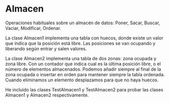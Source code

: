 # Almacen
Operaciones habituales sobre un almacén de datos: Poner, Sacar, Buscar, Vaciar, Modificar, Ordenar.

La clase Almacen1 implementa una tabla con huecos, donde existe un valor que indica que la posición está libre. 
Las posiciones se van ocupando y liberando según entrar y salen valores.

La clase Almacen2 implementa una tabla de dos zonas: zona ocupada y zona libre. 
Con un contador que indica cual es la última posición libre, o el número de elementos almacenados. 
Podemos añadir siempre al final de la zona ocupada o insertar en orden para mantener siempre la tabla ordenada.
Cuando eliminamos un elemento desplazamos para que no haya huecos.

He incluido las clases TestAlmacen1 y TestAlmacen2 para probar las clases Almacen1 y Almacen2 respectivamente.
